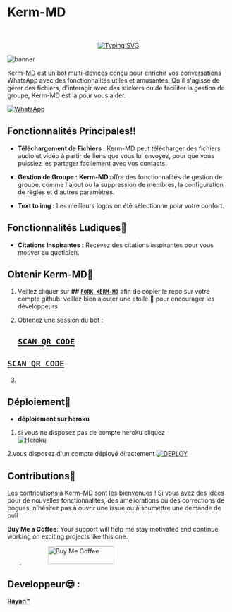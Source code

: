 <p align="center"><h1>Kerm-MD </h1><br> </p>



<p align="center"> 
  <p align="center">
  <a href="https://git.io/typing-svg"><img src="https://readme-typing-svg.demolab.com?font=Bungee+Shade&size=25&pause=1000&background=FF000000&width=435&lines=Kerm+MD+;Created+By+Rayan+Emmanuel" alt="Typing SVG" /></a>
   
![banner](https://i.imgur.com/iWNGLzw.jpg)

 Kerm-MD est un bot multi-devices conçu pour enrichir vos conversations WhatsApp avec des fonctionnalités utiles et amusantes. Qu'il s'agisse de gérer des fichiers, d'interagir avec des stickers ou de faciliter la gestion de groupe, Kerm-MD est là pour vous aider.
 
<a href="https://chat.whatsapp.com/Lhe8NfoMccQFNqRyamiUut"><img alt="WhatsApp" src="https://img.shields.io/badge/-Whatsapp%20Group-blue?style=for-the-badge&logo=whatsapp&logoColor=white"/></a>
 
## Fonctionnalités Principales‼️

- **Téléchargement de Fichiers :** Kerm-MD peut télécharger des fichiers audio et vidéo à partir de liens que vous lui envoyez, pour que vous puissiez les partager facilement avec vos contacts.

- **Gestion de Groupe :** **Kerm-MD** offre des fonctionnalités de gestion de groupe, comme l'ajout ou la suppression de membres, la configuration de règles et d'autres paramètres.

- **Text to img :** Les meilleurs logos on été sélectionné pour votre confort.

## Fonctionnalités Ludiques🎁

- **Citations Inspirantes :** Recevez des citations inspirantes pour vous motiver au quotidien.


## Obtenir Kerm-MD🎊

1. Veillez cliquer sur **## [`FORK KERM-MD`](https://github.com/Kermhack5/Kerm-MD/fork)** afin de copier le repo sur votre compte github.  veillez bien ajouter une etoile 🌟 pour encourager les développeurs 

2. Obtenez une session du bot : <br>
   ## [`SCAN QR CODE`](https://replit.com/@Kermhack5/Kerm-MD?v=1) <br>
  ## [`SCAN QR CODE`](https://replit.com/@Kermhack5/Kerm-MD?v=1)
3. 

## Déploiement🧪
- **déploiement sur heroku**
1. si vous ne disposez pas de compte heroku cliquez <br>
<a href='https://signup.heroku.com/' target="_blank"><img alt='Heroku' src='https://img.shields.io/badge/-Créer-black?style=for-the-badge&logo=heroku&logoColor=white'/></a>

2.vous disposez d'un compte déployé directement
 <a href='https://heroku.com/deploy?template=https://github.com/Kermhack5/Kerm-MD' target="_blank"><img alt='DEPLOY' src='https://img.shields.io/badge/-Déploie-black?style=for-the-badge&logo=heroku&logoColor=white'/></a>

## Contributions🧠

Les contributions à Kerm-MD sont les bienvenues ! Si vous avez des idées pour de nouvelles fonctionnalités, des améliorations ou des corrections de bogues, n'hésitez pas à ouvrir une issue ou à soumettre une demande de pull 
                
**Buy Me a Coffee**: Your support will help me stay motivated and continue working on exciting projects like this one.

&nbsp;&nbsp;&nbsp;&nbsp;&nbsp;&nbsp;&nbsp;<a href="https://www.buymeacoffee.com/adithyanr">
  <img src="https://i.ibb.co/KNnhcvX/bmc-button.png" alt="Buy Me Coffee" height="40" width="150" style="margin-left: 60px;">
</a>

## Developpeur😎 :
 
  [**Rayan™**](https://github.com/Kermhack5)
 
